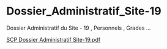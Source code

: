 # Dossier_Administratif_Site-19
Dossier Administratif du Site - 19 , Personnels , Grades ...

[SCP Dossier Administratif Site-19.pdf](https://github.com/MrCrayfisho/Dossier_Administratif_Site-19/files/7981075/SCP.Dossier.Administratif.Site-19.pdf)
